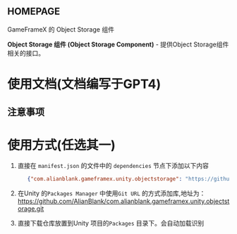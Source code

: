 ﻿## HOMEPAGE

GameFrameX 的 Object Storage 组件

**Object Storage 组件 (Object Storage Component)** - 提供Object Storage组件相关的接口。

# 使用文档(文档编写于GPT4)

## 注意事项

# 使用方式(任选其一)

1. 直接在 `manifest.json` 的文件中的 `dependencies` 节点下添加以下内容
   ```json
      {"com.alianblank.gameframex.unity.objectstorage": "https://github.com/AlianBlank/com.alianblank.gameframex.unity.objectstorage.git"}
    ```
2. 在Unity 的`Packages Manager` 中使用`Git URL` 的方式添加库,地址为：https://github.com/AlianBlank/com.alianblank.gameframex.unity.objectstorage.git

3. 直接下载仓库放置到Unity 项目的`Packages` 目录下。会自动加载识别